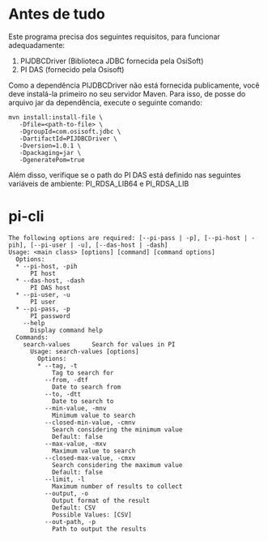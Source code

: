 # Antes de tudo

Este programa precisa dos seguintes requisitos, para funcionar adequadamente:

1. PIJDBCDriver (Biblioteca JDBC fornecida pela OsiSoft)
2. PI DAS (fornecido pela Osisoft)

Como a dependência PIJDBCDriver não está fornecida publicamente, você deve instalá-la primeiro no seu servidor Maven. Para isso, de posse do arquivo jar da dependência, execute o seguinte comando:

````shell script
mvn install:install-file \
   -Dfile=<path-to-file> \
   -DgroupId=com.osisoft.jdbc \
   -DartifactId=PIJDBCDriver \
   -Dversion=1.0.1 \
   -Dpackaging=jar \
   -DgeneratePom=true
````

Além disso, verifique se o path do PI DAS está definido nas seguintes variáveis de ambiente: PI_RDSA_LIB64 e PI_RDSA_LIB

# pi-cli
```
The following options are required: [--pi-pass | -p], [--pi-host | -pih], [--pi-user | -u], [--das-host | -dash]
Usage: <main class> [options] [command] [command options]
  Options:
  * --pi-host, -pih
      PI host
  * --das-host, -dash
      PI DAS host
  * --pi-user, -u
      PI user
  * --pi-pass, -p
      PI password
    --help
      Display command help
  Commands:
    search-values      Search for values in PI
      Usage: search-values [options]
        Options:
        * --tag, -t
            Tag to search for
          --from, -dtf
            Date to search from
          --to, -dtt
            Date to search to
          --min-value, -mnv
            Minimum value to search
          --closed-min-value, -cmnv
            Search considering the minimum value
            Default: false
          --max-value, -mxv
            Maximum value to search
          --closed-max-value, -cmxv
            Search considering the maximum value
            Default: false
          --limit, -l
            Maximum number of results to collect
          --output, -o
            Output format of the result
            Default: CSV
            Possible Values: [CSV]
          --out-path, -p
            Path to output the results
```

